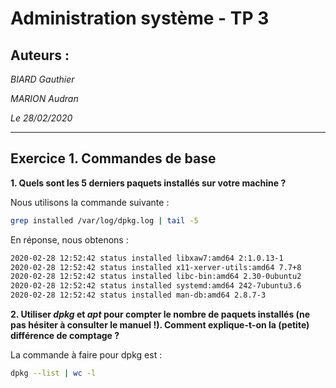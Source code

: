 # Administration système - TP 3

## Auteurs :

*BIARD Gauthier*

*MARION Audran*

*Le 28/02/2020*


***

## Exercice 1. Commandes de base

**1. Quels sont les 5 derniers paquets installés sur votre machine ?**

Nous utilisons la commande suivante :

```bash
grep installed /var/log/dpkg.log | tail -5
```

En réponse, nous obtenons :
```bash
2020-02-28 12:52:42 status installed libxaw7:amd64 2:1.0.13-1
2020-02-28 12:52:42 status installed x11-xerver-utils:amd64 7.7+8
2020-02-28 12:52:42 status installed libc-bin:amd64 2.30-0ubuntu2
2020-02-28 12:52:42 status installed systemd:amd64 242-7ubuntu3.6
2020-02-28 12:52:42 status installed man-db:amd64 2.8.7-3
```

**2. Utiliser *dpkg* et *apt* pour compter le nombre de paquets installés (ne pas hésiter à consulter le manuel !).
Comment explique-t-on la (petite) différence de comptage ?**

La commande à faire pour dpkg est :
```bash
dpkg --list | wc -l
```
